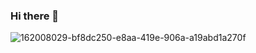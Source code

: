 ### Hi there 👋
![162008029-bf8dc250-e8aa-419e-906a-a19abd1a270f](https://user-images.githubusercontent.com/60244854/162485349-1367dbf2-e32b-40b2-a317-352ae936c7d5.jpg)

<!--
**Cindelevelyn/cindelevelyn** is a ✨ _special_ ✨ repository because its `README.md` (this file) appears on your GitHub profile.

Here are some ideas to get you started:

- 🔭 I’m currently working on ...
- 🌱 I’m currently learning ...

- 👯 I’m looking to collaborate on ...
- 🤔 I’m looking for help with ...
- 💬 Ask me about ...
- 📫 How to reach me: ...
- 😄 Pronouns: ...
- ⚡ Fun fact: ...
-->
